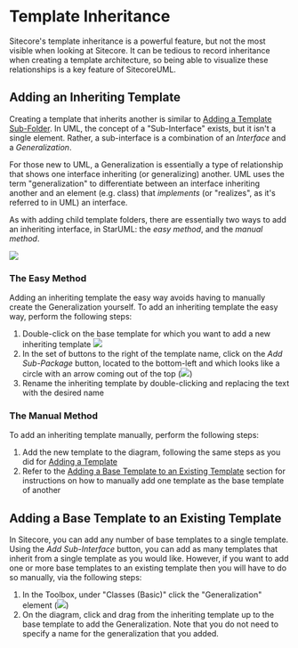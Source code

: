 # Template Inheritance

Sitecore's template inheritance is a powerful feature, but not the most visible when looking at Sitecore. It can be tedious to record inheritance when creating a template architecture, so being able to visualize these relationships is a key feature of SitecoreUML.

## Adding an Inheriting Template

Creating a template that inherits another is similar to [Adding a Template Sub-Folder](/adding-a-template-sub-folder). In UML, the concept of a "Sub-Interface" exists, but it isn't a single element. Rather, a sub-interface is a combination of an _Interface_ and a _Generalization_.

For those new to UML, a Generalization is essentially a type of relationship that shows one interface inheriting \(or generalizing\) another. UML uses the term "generalization" to differentiate between an interface inheriting another and an element \(e.g. class\) that _implements_ \(or "realizes", as it's referred to in UML\) an interface.

As with adding child template folders, there are essentially two ways to add an inheriting interface, in StarUML: the _easy method_, and the _manual method_.

![](https://github.com/zkniebel/SitecoreUML/blob/master/Documentation/assets/StarUML-Interfaces-InheritanceAdded.png?raw=true)

### The Easy Method

Adding an inheriting template the easy way avoids having to manually create the Generalization yourself. To add an inheriting template the easy way, perform the following steps:

1. Double-click on the base template for which you want to add a new inheriting template ![](https://github.com/zkniebel/SitecoreUML/blob/master/Documentation/assets/StarUML-Interfaces-InheritanceAdd.png?raw=true)
2. In the set of buttons to the right of the template name, click on the _Add Sub-Package_ button, located to the bottom-left and which looks like a circle with an arrow coming out of the top \(![](https://github.com/zkniebel/SitecoreUML/blob/master/Documentation/assets/StarUML-Interfaces-InheritanceAdd-Button.png?raw=true)\)
3. Rename the inheriting template by double-clicking and replacing the text with the desired name

### The Manual Method

To add an inheriting template manually, perform the following steps:

1. Add the new template to the diagram, following the same steps as you did for [Adding a Template](/guide/templates.md#adding-a-template)
2. Refer to the [Adding a Base Template to an Existing Template](#adding-a-base-template-to-an-existing-template) section for instructions on how to manually add one template as the base template of another

## Adding a Base Template to an Existing Template

In Sitecore, you can add any number of base templates to a single template. Using the _Add Sub-Interface_ button, you can add as many templates that inherit from a single template as you would like. However, if you want to add one or more base templates to an existing template then you will have to do so manually, via the following steps:

1. In the Toolbox, under "Classes \(Basic\)" click the "Generalization" element \(![](https://github.com/zkniebel/SitecoreUML/blob/master/Documentation/assets/StarUML-Interfaces-ToolboxGeneralization.png?raw=true)\)
2. On the diagram, click and drag from the inheriting template up to the base template to add the Generalization. Note that you do not need to specify a name for the generalization that you added.



